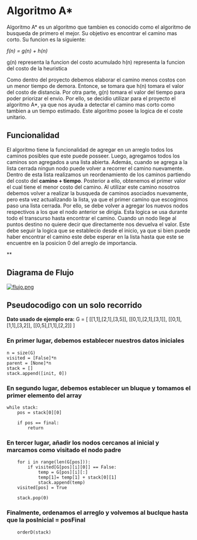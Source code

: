 # Algoritmo A*

Algoritmo A* es un algoritmo que tambien es conocido como el algoritmo de busqueda de primero el mejor. Su objetivo es encontrar el camino mas corto. Su funcion es la siguiente:

*f(n) = g(n) + h(n)*

g(n) representa la funcion del costo acumulado
h(n) representa la funcion del costo de la heuristica

Como dentro del proyecto debemos elaborar el camino menos costos con un menor tiempo de demora. Entonce, se tomara que h(n) tomara el valor del costo de distancia. Por otra parte, g(n) tomara el valor del tiempo para poder priorizar el envio. Por ello, se decidio utilizar para el proyecto el algoritmo A*, ya que nos ayuda a detectar el camino mas corto como tambien a un tiempo estimado. Este algoritmo posee la logica de el coste unitario.

## Funcionalidad

El algoritmo tiene la funcionalidad de agregar en un arreglo todos los caminos posibles que este puede posseer. Luego, agregamos todos los caminos son agregados a una lista abierta. Además, cuando se agrega a la lista cerrada ningun nodo puede volver a recorrer el camino nuevamente. Dentro de esta lista realizamos un reordenamiento de los caminos partiendo del costo del **camino + tiempo**. Posterior a ello, obtenemos el primer valor el cual tiene el menor costo del camino. Al utilizar este camino nosotros debemos volver a realizar la busqueda de caminos asociados nuevamente, pero esta vez actualizando la lista, ya que el primer camino que escogimos paso una lista cerrada. Por ello, se debe volver a agregar los nuevos nodos respectivos a los que el nodo anterior se dirigia. Esta logica se usa durante todo el transcurso hasta encontrar el camino. Cuando un nodo llege al puntos destino no quiere decir que directamente nos devuelva el valor. Este debe seguir la logica que se establecio desde el inicio, ya que si bien puede haber encontrar el camino este debe esperar en la lista hasta que este se encuentre en la posicion 0 del arreglo de importancia.


**

## Diagrama de Flujo

[![flujo.png](https://i.postimg.cc/QxNj2B2g/flujo.png)](https://postimg.cc/F1qtcKs1)


## Pseudocodigo con un solo recorrido

**Dato usado de ejemplo era:** 
G = [
    [[1,1],[2,1],[3,5]],
    [[0,1],[2,1],[3,1]],
    [[0,1],[1,1],[3,2]],
    [[0,5],[1,1],[2,2]]
]

### En primer lugar, debemos establecer nuestros datos iniciales
    n = size(G)
    visited = [False]*n
    parent = [None]*n
    stack = []
    stack.append([init, 0])
        
### En segundo lugar, debemos establecer un bluque y tomamos el primer elemento del array
           
    while stack:
        pos = stack[0][0]
        
        if pos == final:
            return        
            
### En tercer lugar, añadir los nodos cercanos al inicial y marcamos como visitado el nodo padre

        for i in range(len(G[pos])):
            if visited[G[pos][i][0]] == False:
                temp = G[pos][i][:]
                temp[1]= temp[1] + stack[0][1]
                stack.append(temp)
        visited[pos] = True
        
        stack.pop(0)
        
### Finalmente, ordenamos el arreglo y volvemos al buclque hasta que la posInicial = posFinal
        orderD(stack)

